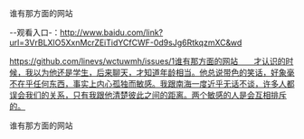 谁有那方面的网站

--观看入口-：http://www.baidu.com/link?url=3VrBLXlO5XxnMcrZEiTidYCfCWF-0d9sJg6RtkqzmXC&wd

https://github.com/linevs/wctuwmh/issues/1谁有那方面的网站　　才认识的时候，我以为他还是学生，后来聊天，才知道年龄相当。他总说带色的笑话，好象毫不在乎任何东西，事实上内心孤独而敏感。我跟南海一度近乎无话不谈，许多人都误会我们的关系，只有我跟他清楚彼此之间的距离。两个敏感的人是会互相排斥的。

谁有那方面的网站
